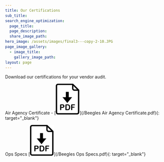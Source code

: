 ```yaml
---
title: Our Certifications
sub_title:
search_engine_optimization:
  page_title:
  page_description:
  share_image_path:
hero_image: /assets/images/final3---copy-2-10.JPG
page_image_gallery:
  - image_title:
    gallery_image_path:
layout: page
---
```


Download our certifications for your vendor audit.

Air Agency Certificate - [![Air Agency Certificate](/assets/images/icons/pdf.svg)](/Beegles Air Agency Certificate.pdf){: target="_blank"}


Ops Specs [![Ops Specs](/assets/images/icons/pdf.svg)](/Beegles Ops Specs.pdf){: target="_blank"}

